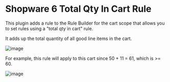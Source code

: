 # Shopware 6 Total Qty In Cart Rule

This plugin adds a rule to the Rule Builder for the cart scope that allows you to set rules using a "total qty in cart" rule.

It adds up the total quantity of all good line items in the cart.

![image](https://user-images.githubusercontent.com/431360/124248653-5917c380-db23-11eb-9fe6-c49168133504.png)

For example, this rule will apply to this cart since 50 + 11 = 61, which is >= 60.

![image](https://user-images.githubusercontent.com/431360/124248803-819fbd80-db23-11eb-9a37-8053682a9fb6.png)

